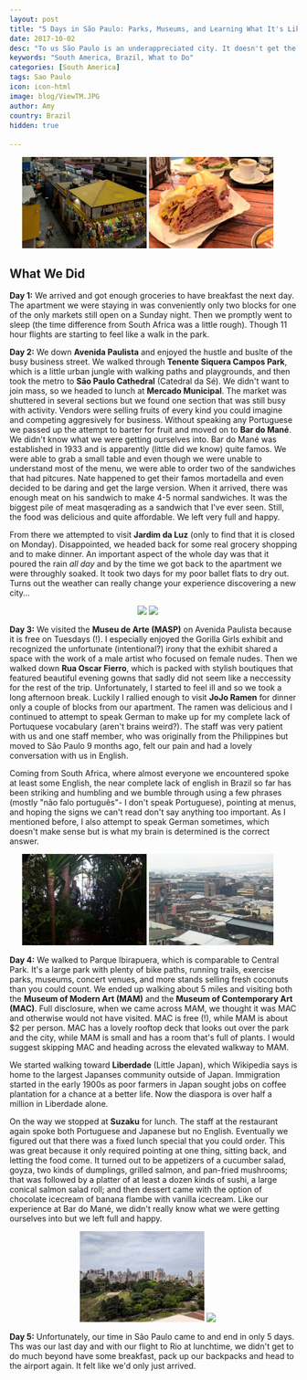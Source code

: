 ```yaml
---
layout: post
title: "5 Days in São Paulo: Parks, Museums, and Learning What It's Like to Not Speak the Language"
date: 2017-10-02
desc: "To us São Paulo is an underappreciated city. It doesn't get the love the Rio does but from our short visit we saw a lot of promise and felt quickly comfortable."
keywords: "South America, Brazil, What to Do"
categories: [South America]
tags: Sao Paulo
icon: icon-html
image: blog/ViewTM.JPG
author: Amy
country: Brazil
hidden: true

---
```


<div style="text-align: center; max-width: calc(100% - 20px);"><a href="/static/assets/img/blog/Mercado.jpg" target="_blank"><img src="/static/assets/img/blog/Mercado.jpg" width="45%"></a> <a href="/static/assets/img/blog/MeatMonster.jpg" target="_blank"><img src="/static/assets/img/blog/MeatMonster.jpg" width="45%"></a></div>

## <i class="fa fa-check-square" aria-hidden="true" style="color:#2495C4;"></i>What We Did 

**Day 1:** We arrived and got enough groceries to have breakfast the next day. The apartment we were staying in was conveniently only two blocks for one of the only markets still open on a Sunday night. Then we promptly went to sleep (the time difference from South Africa was a little rough). Though 11 hour flights are starting to feel like a walk in the park. 

**Day 2:** We down **Avenida Paulista** and enjoyed the hustle and buslte of the busy business street. We walked through **Tenente Siquera Campos Park**, which is a little urban jungle with walking paths and playgrounds, and then took the metro to **São Paulo Cathedral** (Catedral da Sé). We didn't want to join mass, so we headed to lunch at **Mercado Municipal**. The market was shuttered in several sections but we found one section that was still busy with activity. Vendors were selling fruits of every kind you could imagine and competing aggresively for business. Without speaking any Portuguese we passed up the attempt to barter for fruit and moved on to **Bar do Mané**. We didn't know what we were getting ourselves into. Bar do Mané was established in 1933 and is apparently (little did we know) quite famos. We were able to grab a small table and even though we were unable to understand most of the menu, we were able to order two of the sandwiches that had pitcures. Nate happened to get their famos mortadella and even decided to be daring and get the large version. When it arrived, there was enough meat on his sandwich to make 4-5 normal sandwiches. It was the biggest pile of meat masqerading as a sandwich that I've ever seen. Still, the food was delicious and quite affordable. We left very full and happy. 

From there we attempted to visit **Jardim da Luz** (only to find that it is closed on Monday). Disappointed, we headed back for some real grocery shopping and to make dinner. An important aspect of the whole day was that it poured the rain _all day_ and by the time we got back to the apartment we were throughly soaked. It took two days for my poor ballet flats to dry out. Turns out the weather can really change your experience discovering a new city...

<div style="text-align: center; max-width: calc(100% - 20px);"><a href="/static/assets/img/blog/SeCathedral.jpg" target="_blank"><img src="/static/assets/img/bloSeCathedral.jpg" width="45%"></a> <a href="/static/assets/img/blog/GGirls.jpg" target="_blank"><img src="/
static/assets/img/blog/GGirls.jpg" width="45%"></a></div>

**Day 3:** We visited the **Museu de Arte (MASP)** on Avenida Paulista because it is free on Tuesdays (!). I especially enjoyed the Gorilla Girls exhibit and recognized the unfortunate (intentional?) irony that the exhibit shared a space with the work of a male artist who focused on female nudes. Then we walked down **Rua Oscar Fierro**, which is packed with stylish boutiques that featured beautiful evening gowns that sadly did not seem like a neccessity for the rest of the trip. Unfortunately, I started to feel ill and so we took a long afternoon break. Luckily I rallied enough to visit **JoJo Ramen** for dinner only a couple of blocks from our apartment. The ramen was delicious and I continued to attempt to speak German to make up for my complete lack of Portuquese vocabulary (aren't brains weird?). The staff was very patient with us and one staff member, who was originally from the Philippines but moved to São Paulo 9 months ago, felt our pain and had a lovely conversation with us in English. 

Coming from South Africa, where almost everyone we encountered spoke at least some English, the near complete lack of english in Brazil so far has been striking and humbling and we bumble through using a few phrases (mostly "não falo português"- I don't speak Portuguese), pointing at menus, and hoping the signs we can't read don't say anything too important. As I mentioned before, I also attempt to speak German sometimes, which doesn't make sense but is what my brain is determined is the correct answer. 

<div style="text-align: center; max-width: calc(100% - 20px);"><a href="/static/assets/img/blog/PlantRoom.jpg" target="_blank"><img src="/static/assets/img/blog/PlantRoom.jpg" width="45%"></a> <a href="/static/assets/img/blog/CatArt.jpg" target="_blank"><img src="/static/assets/img/blog/CatArt.jpg" width="45%"></a></div>

**Day 4:** We walked to Parque Ibirapuera, which is comparable to Central Park. It's a large park with plenty of bike paths, running trails, exercise parks, museums, concert venues, and more stands selling fresh coconuts than you could count. We ended up walking about 5 miles and visiting both the **Museum of Modern Art (MAM)** and the **Museum of Contemporary Art (MAC)**. Full disclosure, when we came across MAM, we thought it was MAC and otherwise would not have visited. MAC is free (!), while MAM is about $2 per person. MAC has a lovely rooftop deck that looks out over the park and the city, while MAM is small and has a room that's full of plants. I would suggest skipping MAC and heading across the elevated walkway to MAM. 

We started walking toward **Liberdade** (Little Japan), which Wikipedia says is home to the largest Japanses community outside of Japan. Immigration started in the early 1900s as poor farmers in Japan sought jobs on coffee plantation for a chance at a better life. Now the diaspora is over half a million in Liberdade alone. 

On the way we stopped at **Suzaku** for lunch. The staff at the restaurant again spoke both Portuguese and Japanese but no English. Eventually we figured out that there was a fixed lunch special that you could order. This was great because it only required pointing at one thing, sitting back, and letting the food come. It turned out to be appetizers of a cucumber salad, goyza, two kinds of dumplings, grilled salmon, and pan-fried mushrooms; that was followed by a platter of at least a dozen kinds of sushi, a large conical salmon salad roll; and then dessert came with the option of chocolate icecream of banana flambe with vanilla icecream. Like our experience at Bar do Mané, we didn't really know what we were getting ourselves into but we left full and happy.  

<div style="text-align: center; max-width: calc(100% - 20px);"><a href="/static/assets/img/blog/SPSkyline.jpg" target="_blank"><img src="/static/assets/img/blog/SPSkyline.jpg" width="45%"></a> <a href="/static/assets/img/blog/Liberdade.jpeg" target="_blank"><img src="/static/assets/img/blog/Liberdade.jpeg" width="45%"></a></div>

**Day 5:** Unfortunately, our time in São Paulo came to and end in only 5 days. Ths was our last day and with our flight to Rio at lunchtime, we didn't get to do much beyond have some breakfast, pack up our backpacks and head to the airport again. It felt like we'd only just arrived. 
